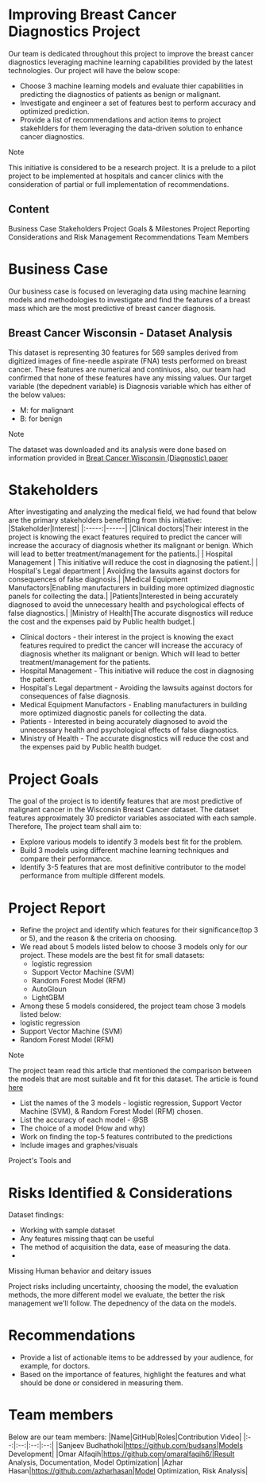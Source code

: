 # Improving Breast Cancer Diagnostics Project

Our team is dedicated throughout this project to improve the breast cancer diagnostics leveraging machine learning capabilities provided by the latest technologies. 
Our project will have the below scope:
- Choose 3 machine learning models and evaluate thier capabilities in predicting the diagnostics of patients as benign or malignant.
- Investigate and engineer a set of features best to perform accuracy and optimized prediction.
- Provide a list of recommendations and action items to project stakehlders for them leveraging the data-driven solution to enhance cancer diagnostics.

> [!NOTE]
> This initiative is considered to be a research project. It is a prelude to a pilot project to be implemented at hospitals and cancer clinics with the consideration of partial or full implementation of recommendations.

## Content

Business Case
Stakeholders
Project Goals & Milestones
Project Reporting
Considerations and Risk Management
Recommendations
Team Members




# Business Case
Our business case is focused on leveraging data using machine learning models and methodologies to investigate and find the features of a breast mass which are the most predictive of breast cancer diagnosis.

## Breast Cancer Wisconsin - Dataset Analysis
This dataset is representing 30 features for 569 samples derived from digitized images of fine-needle aspirate (FNA) tests performed on breast cancer. These features are numerical and continiuos, also, our team had confirmed that none of these features have any missing values.
Our target variable (the depednent variable) is Diagnosis variable which has either of the below values:
- M: for malignant
- B: for benign

> [!NOTE]
> The dataset was downloaded and its analysis were done based on information provided in [Breat Cancer Wisconsin (Diagnostic) paper](https://archive.ics.uci.edu/dataset/17/breast+cancer+wisconsin+diagnostic)

# Stakeholders
After investigating and analyzing the medical field, we had found that below are the primary stakeholders benefitting from this initiative:
|Stakeholder|Interest|
|:-----:|------|
|Clinical doctors|Their interest in the project is knowing the exact features required to predict the cancer will increase the accuracy of diagnosis whether its malignant or benign. Which will lead to better treatment/management for the patients.|
| Hospital Management | This initiative will reduce the cost in diagnosing the patient.|
| Hospital's Legal department | Avoiding the lawsuits against doctors for consequences of false diagnosis.|
|Medical Equipment Manufactors|Enabling manufacturers in building more optimized diagnostic panels for collecting the data.|
|Patients|Interested in being accurately diagnosed to avoid the unnecessary health and psychological effects of false diagnostics.|
|Ministry of Health|The accurate disgnostics will reduce the cost and the expenses paid by Public health budget.|

- Clinical doctors - their interest in the project is knowing the exact features required to predict the cancer will increase the accuracy of diagnosis whether its malignant or benign. Which will lead to better treatment/management for the patients. 
- Hospital Management - This initiative will reduce the cost in diagnosing the patient. 
- Hospital's Legal department - Avoiding the lawsuits against doctors for consequences of false diagnosis.
- Medical Equipment Manufactors - Enabling manufacturers in building more optimized diagnostic panels for collecting the data.
- Patients - Interested in being accurately diagnosed to avoid the unnecessary health and psychological effects of false diagnostics.
- Ministry of Health - The accurate disgnostics will reduce the cost and the expenses paid by Public health budget.


# Project Goals
The goal of the project is to identify features that are most predictive of malignant cancer in the Wisconsin Breast Cancer dataset. The dataset features approximately 30 predictor variables associated with each sample. Therefore, The project team shall aim to: 
 - Explore various models to identify 3 models best fit for the problem.
 - Build 3 models using different machine learning techniques and compare their performance.
 - Identify 3-5 features that are most definitive contributor to the model performance from multiple different models.

# Project Report
- Refine the project and identify which features for their significance(top 3 or 5), and the reason & the criteria on choosing.
- We read about 5 models listed below to choose 3 models only for our project. These models are the best fit for small datasets:
  - logistic regression
  - Support Vector Machine (SVM)
  - Random Forest Model (RFM)
  - AutoGloun
  - LightGBM
- Among these 5 models considered, the project team chose 3 models listed below:
 - logistic regression
 - Support Vector Machine (SVM)
 - Random Forest Model (RFM)

> [!NOTE]
> The project team read this article that mentioned the comparison between the models that are most suitable and fit for this dataset. The article is found [here](https://www.data-cowboys.com/blog/which-machine-learning-classifiers-are-best-for-small-datasets)

- List the names of the 3 models - logistic regression, Support Vector Machine (SVM),  & Random Forest Model (RFM) chosen.
- List the accuracy of each model - @SB
- The choice of a model (How and why)
- Work on finding the top-5 features contributed to the predictions
- Include images and graphes/visuals

Project's Tools and 

# Risks Identified & Considerations
Dataset findings:
- Working with sample dataset
- Any features missing thaqt can be useful
- The method of acquisition the data, ease of measuring the data. 
- 
Missing Human behavior and deitary issues

Project risks including uncertainty, choosing the model, the evaluation methods, the more different model we evaluate, the better the risk management we'll follow. 
The depednency of the data on the models.

# Recommendations
- Provide a list of actionable items to be addressed by your audience, for example, for doctors.
- Based on the importance of features, highlight the features and what should be done or considered in measuring them.

# Team members
Below are our team members:
|Name|GitHub|Roles|Contribution Video|
|:--:|:--:|:--:|:--:|
|Sanjeev Budhathoki|https://github.com/budsans|Models Development|
|Omar Alfaqih|https://github.com/omaralfaqih6/|Result Analysis, Documentation, Model Optimization|
|Azhar Hasan|https://github.com/azharhasan|Model Optimization, Risk Analysis|